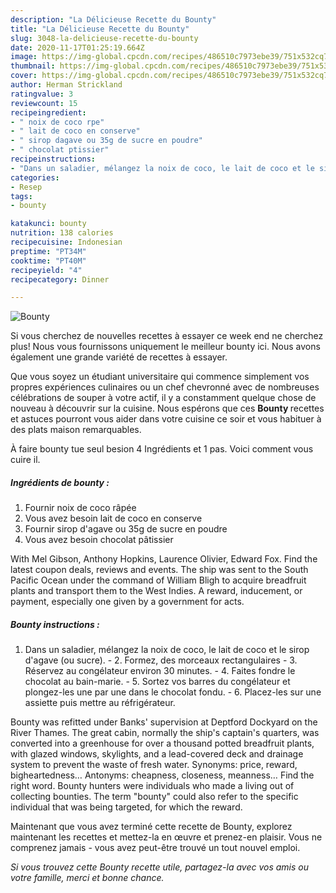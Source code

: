 ```yaml
---
description: "La Délicieuse Recette du Bounty"
title: "La Délicieuse Recette du Bounty"
slug: 3048-la-delicieuse-recette-du-bounty
date: 2020-11-17T01:25:19.664Z
image: https://img-global.cpcdn.com/recipes/486510c7973ebe39/751x532cq70/bounty-photo-principale-de-la-recette.jpg
thumbnail: https://img-global.cpcdn.com/recipes/486510c7973ebe39/751x532cq70/bounty-photo-principale-de-la-recette.jpg
cover: https://img-global.cpcdn.com/recipes/486510c7973ebe39/751x532cq70/bounty-photo-principale-de-la-recette.jpg
author: Herman Strickland
ratingvalue: 3
reviewcount: 15
recipeingredient:
- " noix de coco rpe"
- " lait de coco en conserve"
- " sirop dagave ou 35g de sucre en poudre"
- " chocolat ptissier"
recipeinstructions:
- "Dans un saladier, mélangez la noix de coco, le lait de coco et le sirop d&#39;agave (ou sucre). 2. Formez, des morceaux rectangulaires  3. Réservez au congélateur environ 30 minutes. 4. Faites fondre le chocolat au bain-marie. 5. Sortez vos barres du congélateur et plongez-les une par une dans le chocolat fondu. 6. Placez-les sur une assiette puis mettre au réfrigérateur."
categories:
- Resep
tags:
- bounty

katakunci: bounty 
nutrition: 138 calories
recipecuisine: Indonesian
preptime: "PT34M"
cooktime: "PT40M"
recipeyield: "4"
recipecategory: Dinner

---
```



![Bounty](https://img-global.cpcdn.com/recipes/486510c7973ebe39/751x532cq70/bounty-photo-principale-de-la-recette.jpg)

Si vous cherchez de nouvelles recettes à essayer ce week end ne cherchez plus! Nous vous fournissons uniquement le meilleur bounty ici. Nous avons également une grande variété de recettes à essayer.

Que vous soyez un étudiant universitaire qui commence simplement vos propres expériences culinaires ou un chef chevronné avec de nombreuses célébrations de souper à votre actif, il y a constamment quelque chose de nouveau à découvrir sur la cuisine. Nous espérons que ces <strong> Bounty </strong> recettes et astuces pourront vous aider dans votre cuisine ce soir et vous habituer à des plats maison remarquables.

<!--inarticleads1-->

À faire bounty tue seul besion 4 Ingrédients et 1 pas. Voici comment vous cuire il.

##### Ingrédients de bounty :

1. Fournir  noix de coco râpée
1. Vous avez besoin  lait de coco en conserve
1. Fournir  sirop d&#39;agave ou 35g de sucre en poudre
1. Vous avez besoin  chocolat pâtissier


With Mel Gibson, Anthony Hopkins, Laurence Olivier, Edward Fox. Find the latest coupon deals, reviews and events. The ship was sent to the South Pacific Ocean under the command of William Bligh to acquire breadfruit plants and transport them to the West Indies. A reward, inducement, or payment, especially one given by a government for acts. 

<!--inarticleads2-->

##### Bounty instructions :

1. Dans un saladier, mélangez la noix de coco, le lait de coco et le sirop d&#39;agave (ou sucre). - 2. Formez, des morceaux rectangulaires  - 3. Réservez au congélateur environ 30 minutes. - 4. Faites fondre le chocolat au bain-marie. - 5. Sortez vos barres du congélateur et plongez-les une par une dans le chocolat fondu. - 6. Placez-les sur une assiette puis mettre au réfrigérateur.


Bounty was refitted under Banks&#39; supervision at Deptford Dockyard on the River Thames. The great cabin, normally the ship&#39;s captain&#39;s quarters, was converted into a greenhouse for over a thousand potted breadfruit plants, with glazed windows, skylights, and a lead-covered deck and drainage system to prevent the waste of fresh water. Synonyms: price, reward, bigheartedness… Antonyms: cheapness, closeness, meanness… Find the right word. Bounty hunters were individuals who made a living out of collecting bounties. The term &#34;bounty&#34; could also refer to the specific individual that was being targeted, for which the reward. 

<!--inarticleads1-->

<p>
Maintenant que vous avez terminé cette recette de Bounty, explorez maintenant les recettes et mettez-la en œuvre et prenez-en plaisir. Vous ne comprenez jamais - vous avez peut-être trouvé un tout nouvel emploi.
</p>

<p>
<i>Si vous trouvez cette Bounty recette utile, partagez-la avec vos amis ou votre famille, merci et bonne chance.</i>
</p>
